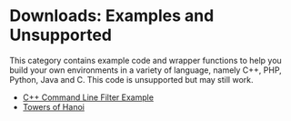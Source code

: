 # Downloads: Examples and Unsupported

This category contains example code and wrapper functions to help you build your
own environments in a variety of language, namely C++, PHP, Python, Java and C.
This code is unsupported but may still work.

*   [C++ Command Line Filter Example](./cpp_command_line_filter_example.md)
*   [Towers of Hanoi](./towers_of_hanoi.md)
